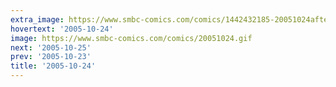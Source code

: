 ```yaml
---
extra_image: https://www.smbc-comics.com/comics/1442432185-20051024after.png
hovertext: '2005-10-24'
image: https://www.smbc-comics.com/comics/20051024.gif
next: '2005-10-25'
prev: '2005-10-23'
title: '2005-10-24'
---
```

